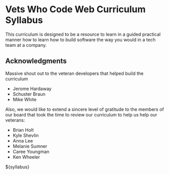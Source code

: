 # Vets Who Code Web Curriculum Syllabus

This curriculum is designed to be a resource to learn in a guided practical manner how to learn how to build software the way you would in a tech team at a company.

## Acknowledgments

Massive shout out to the veteran developers that helped build the curriculum

- Jerome Hardaway
- Schuster Braun
- Mike White

Also, we would like to extend a sincere level of gratitude to the members of our board that took the time to review our curriculum to help us help our veterans:

- Brian Holt
- Kyle Shevlin
- Anna Lee
- Melanie Sumner
- Caree Youngman
- Ken Wheeler

${syllabus}
